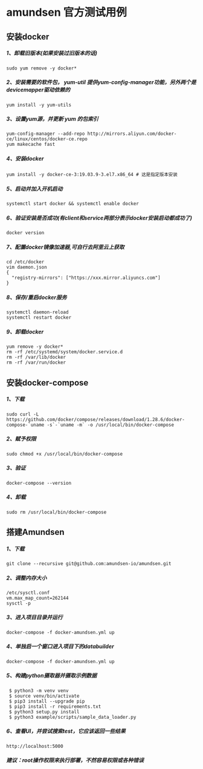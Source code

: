 # amundsen 官方测试用例

## 安装docker
##### 1、卸载旧版本(如果安装过旧版本的话)
```shell
sudo yum remove -y docker*
```
##### 2、安装需要的软件包， yum-util 提供yum-config-manager功能，另外两个是devicemapper驱动依赖的
```shell
yum install -y yum-utils
```
##### 3、设置yum源，并更新 yum 的包索引
```shell
yum-config-manager --add-repo http://mirrors.aliyun.com/docker-ce/linux/centos/docker-ce.repo
yum makecache fast
```
##### 4、安装docker
```shell
yum install -y docker-ce-3:19.03.9-3.el7.x86_64 # 这是指定版本安装
```
##### 5、启动并加入开机启动
```shell
systemctl start docker && systemctl enable docker
```
##### 6、验证安装是否成功(有client和service两部分表示docker安装启动都成功了)
```shell
docker version
```
##### 7、配置docker镜像加速器,可自行去阿里云上获取
```shell
cd /etc/docker
vim daemon.json
{
  "registry-mirrors": ["https://xxx.mirror.aliyuncs.com"]
}
```
##### 8、保存/重启docker服务
```shell
systemctl daemon-reload
systemctl restart docker
```
##### 9、卸载docker
```shell
yum remove -y docker*
rm -rf /etc/systemd/system/docker.service.d
rm -rf /var/lib/docker
rm -rf /var/run/docker
```
## 安装docker-compose
##### 1、下载
```shell
sudo curl -L https://github.com/docker/compose/releases/download/1.28.6/docker-compose-`uname -s`-`uname -m` -o /usr/local/bin/docker-compose
```
##### 2、赋予权限
```shell
sudo chmod +x /usr/local/bin/docker-compose
```
##### 3、验证
```shell
docker-compose --version
```
##### 4、卸载
```shell
sudo rm /usr/local/bin/docker-compose
```
## 搭建Amundsen
##### 1、下载
```shell
git clone --recursive git@github.com:amundsen-io/amundsen.git
```
##### 2、调整内存大小
```shell
/etc/sysctl.conf
vm.max_map_count=262144
sysctl -p
```
##### 3、进入项目目录并运行
```shell
docker-compose -f docker-amundsen.yml up
```
##### 4、单独启一个窗口进入项目下的databuilder
```shell
docker-compose -f docker-amundsen.yml up
```
##### 5、构建python摄取器并摄取示例数据
```shell
 $ python3 -m venv venv
 $ source venv/bin/activate
 $ pip3 install --upgrade pip
 $ pip3 install -r requirements.txt
 $ python3 setup.py install
 $ python3 example/scripts/sample_data_loader.py
```
##### 6、查看UI，并尝试搜索test，它应该返回一些结果
```shell
http://localhost:5000
```
##### 建议：root操作权限来执行部署，不然容易权限或各种错误





















































































































































































































































